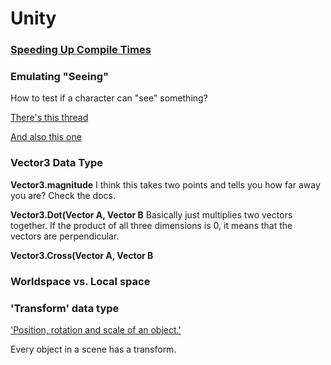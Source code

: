 # Unity

### [Speeding Up Compile Times](https://www.youtube.com/watch?v=eovjb5xn8y0)


### Emulating "Seeing"
How to test if a character can "see" something?

[There's this thread](https://answers.unity.com/questions/8003/how-can-i-know-if-a-gameobject-is-seen-by-a-partic.html)

[And also this one](https://answers.unity.com/questions/720447/if-game-object-is-in-cameras-field-of-view.html)

### Vector3 Data Type
**Vector3.magnitude**
I think this takes two points and tells you how far away you are? Check the docs.

**Vector3.Dot(Vector A, Vector B**
Basically just multiplies two vectors together. If the product of all three dimensions is 0, it means that the vectors are perpendicular.

**Vector3.Cross(Vector A, Vector B**

### Worldspace vs. Local space

### 'Transform' data type
['Position, rotation and scale of an object.'](https://docs.unity3d.com/ScriptReference/Transform.html)

Every object in a scene has a transform.